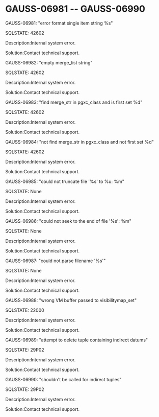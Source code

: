 # GAUSS-06981 -- GAUSS-06990<a name="EN-US_TOPIC_0302072960"></a>

GAUSS-06981: "error format single item string %s"

SQLSTATE: 42602

Description:Internal system error.

Solution:Contact technical support.

GAUSS-06982: "empty merge\_list string"

SQLSTATE: 42602

Description:Internal system error.

Solution:Contact technical support.

GAUSS-06983: "find merge\_str in pgxc\_class and is first set %d"

SQLSTATE: 42602

Description:Internal system error.

Solution:Contact technical support.

GAUSS-06984: "not find merge\_str in pgxc\_class and not first set %d"

SQLSTATE: 42602

Description:Internal system error.

Solution:Contact technical support.

GAUSS-06985: "could not truncate file '%s' to %u: %m"

SQLSTATE: None

Description:Internal system error.

Solution:Contact technical support.

GAUSS-06986: "could not seek to the end of file '%s': %m"

SQLSTATE: None

Description:Internal system error.

Solution:Contact technical support.

GAUSS-06987: "could not parse filename '%s'"

SQLSTATE: None

Description:Internal system error.

Solution:Contact technical support.

GAUSS-06988: "wrong VM buffer passed to visibilitymap\_set"

SQLSTATE: 22000

Description:Internal system error.

Solution:Contact technical support.

GAUSS-06989: "attempt to delete tuple containing indirect datums"

SQLSTATE: 29P02

Description:Internal system error.

Solution:Contact technical support.

GAUSS-06990: "shouldn't be called for indirect tuples"

SQLSTATE: 29P02

Description:Internal system error.

Solution:Contact technical support.


